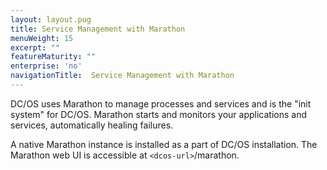 ```yaml
---
layout: layout.pug
title: Service Management with Marathon
menuWeight: 15
excerpt: ""
featureMaturity: ""
enterprise: 'no'
navigationTitle:  Service Management with Marathon
---
```


<!-- This source repo for this topic is https://github.com/dcos/dcos-docs -->


DC/OS uses Marathon to manage processes and services and is the "init system" for DC/OS. Marathon starts and monitors your applications and services, automatically healing failures.

A native Marathon instance is installed as a part of DC/OS installation. The Marathon web UI is accessible at `<dcos-url>`/marathon.
